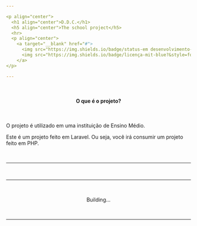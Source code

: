 ```yaml
---

<p align="center">
  <h1 align="center">D.D.C.</h1>
  <h5 align="center">The school project</h5>
  <hr>
  <p align="center">
    <a target="__blank" href="#">
      <img src="https://img.shields.io/badge/status-em desenvolvimento-red?&style=for-the-badge"/>
      <img src="https://img.shields.io/badge/licença-mit-blue?&style=for-the-badge"/>
    </a>
</p>

---
```


<br>

<h4 align="center">O que é o projeto?</h4>

<br>

O projeto é utilizado em uma instituição de Ensino Médio.

Este é um projeto feito em Laravel. Ou seja, você irá consumir um projeto feito em PHP.

<br>

---



<br>

---

<br>

<p align="center">Building...</p>

<br>

---

<br>